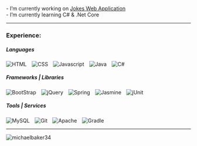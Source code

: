 <!--
    <img alt="" style="margin-right: 10px;"
         src="https://img.shields.io/badge/?logo=&logoColor=white&style=flat-square">

-->

<p>
- I’m currently working on <a href="https://github.com/michaelbaker34/JokesWebApp">Jokes Web Application</a>
<br>
- I’m currently learning C# & .Net Core
</p>

---

<span>
  <h3> Experience: </h2>
  <h5> Languages </h5>
    <img alt="HTML" style="margin-right: 10px;"
         src="https://img.shields.io/badge/HTML-E34F26?logo=html5&logoColor=white&style=flat-square">
    <img alt="CSS" style="margin-right: 10px;"
         src="https://img.shields.io/badge/CSS-1572B6?logo=css3&logoColor=white&style=flat-square">
    <img alt="Javascript" style="margin-right: 10px;"
         src="https://img.shields.io/badge/Javascript-363636?logo=javascript&style=flat-square">
    <img alt="Java" style="margin-right: 10px;"
         src="https://img.shields.io/badge/Java-ED872D?logo=java&logoColor=white&style=flat-square">
    <img alt="C#" style="margin-right: 10px;"
         src="https://img.shields.io/badge/C%23-0845FF?logo=c-sharp&logoColor=white&style=flat-square">

  <h5> Frameworks | Libraries </h5>
    <img alt="BootStrap" style="margin-right: 10px;"
         src="https://img.shields.io/badge/Bootstrap-563D7C?logo=bootstrap&logoColor=white&style=flat-square">
    <img alt="jQuery" style="margin-right: 10px;"
         src="https://img.shields.io/badge/jQuery-0769AD?logo=jquery&logoColor=white&style=flat-square">
    <img alt="Spring" style="margin-right: 10px;"
         src="https://img.shields.io/badge/Spring-6DB33F?logo=spring&logoColor=white&style=flat-square">
    <img alt="Jasmine" style="margin-right: 10px;"
          src="https://img.shields.io/badge/Jasmine-8A4182?logo=jasmine&logoColor=white&style=flat-square">
    <img alt="jUnit" style="margin-right: 10px;"
         src="https://img.shields.io/badge/jUnit-25a162?logo=junit5&logoColor=white&style=flat-square">
         
  <h5> Tools | Services</h5>
    <img alt="MySQL" style="margin-right: 10px;"
         src="https://img.shields.io/badge/MySQL-4479a1?logo=mysql&logoColor=white&style=flat-square">
    <img alt="Git" style="margin-right: 10px;"
         src="https://img.shields.io/badge/Git-f14e32?logo=git&logoColor=white&style=flat-square">
    <img alt="Apache" style="margin-right: 10px;"
         src="https://img.shields.io/badge/Apache-00000F?logo=apache&logoColor=white&style=flat-square">
    <img alt="Gradle" style="margin-right: 10px;"
         src="https://img.shields.io/badge/Gradle-033c49?logo=gradle&logoColor=white&style=flat-square">
</span>

<br>

---

<span>
  <img alt="michaelbaker34"
       src="https://github-readme-stats.vercel.app/api/top-langs/?username=michaelbaker34&theme=github_dark&layout=compact"/>
</span>
